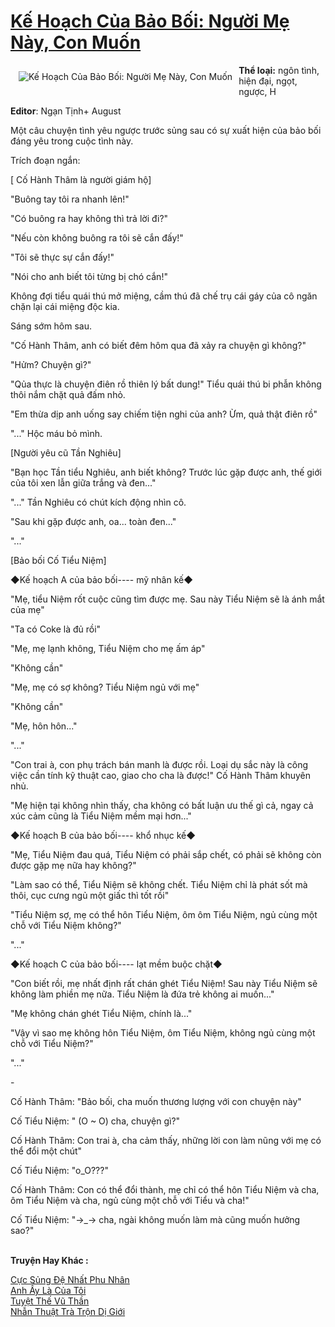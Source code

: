 <a href="https://utruyen.com/ke-hoach-cua-bao-boi-nguoi-me-nay-con-muon/17573/" title="Kế Hoạch Của Bảo Bối: Người Mẹ Này, Con Muốn"><h1>Kế Hoạch Của Bảo Bối: Người Mẹ Này, Con Muốn</h1></a><div style="display:table"><img align="right" style="float: left; padding: 10px;" src="https://utruyen.com/images/story/200x260/ke-hoach-cua-bao-boi-nguoi-me-nay-con-muon.jpg" alt="Kế Hoạch Của Bảo Bối: Người Mẹ Này, Con Muốn"><b>Thể loại:</b> ngôn tình, hiện đại, ngọt, ngược, H<p></p><b>Editor</b>: Ngạn Tịnh+ August <p></p>Một câu chuyện tình yêu ngược trước sủng sau có sự xuất hiện của bảo bối đáng yêu trong cuộc tình này.<p></p>Trích đoạn ngắn:<p></p>[ Cố Hành Thâm là người giám hộ]<p></p>"Buông tay tôi ra nhanh lên!"<p></p>"Có buông ra hay không thì trả lời đi?"<p></p>"Nếu còn không buông ra tôi sẽ cắn đấy!"<p></p>"Tôi sẽ thực sự cắn đấy!"<p></p>"Nói cho anh biết tôi từng bị chó cắn!"<p></p>Không đợi tiểu quái thú mở miệng, cầm thú đã chế trụ cái gáy của cô ngăn chặn lại cái miệng độc kia.<p></p>Sáng sớm hôm sau.<p></p>"Cố Hành Thâm, anh có biết đêm hôm qua đã xảy ra chuyện gì không?"<p></p>"Hửm? Chuyện gì?"<p></p>"Qủa thực là chuyện điên rồ thiên lý bất dung!" Tiểu quái thú bi phẫn không thôi nắm chặt quả đấm nhỏ.<p></p>"Em thừa dịp anh uống say chiếm tiện nghi của anh? Ừm, quả thật điên rồ"<p></p>"..." Hộc máu bỏ mình.<p></p>[Người yêu cũ Tần Nghiêu]<p></p>"Bạn học Tần tiểu Nghiêu, anh biết không? Trước lúc gặp được anh, thế giới của tôi xen lẫn giữa trắng và đen..."<p></p>"..." Tần Nghiêu có chút kích động nhìn cô.<p></p>"Sau khi gặp được anh, oa... toàn đen..."<p></p>"..."<p></p>[Bảo bối Cố Tiểu Niệm]<p></p>◆Kế hoạch A của bảo bối---- mỹ nhân kế◆<p></p>"Mẹ, tiểu Niệm rốt cuộc cũng tìm được mẹ. Sau này Tiểu Niệm sẽ là ánh mắt của mẹ"<p></p>"Ta có Coke là đủ rồi"<p></p>"Mẹ, mẹ lạnh không, Tiểu Niệm cho mẹ ấm áp"<p></p>"Không cần"<p></p>"Mẹ, mẹ có sợ không? Tiểu Niệm ngủ với mẹ"<p></p>"Không cần"<p></p>"Mẹ, hôn hôn..."<p></p>"..."<p></p>"Con trai à, con phụ trách bán manh là được rồi. Loại dụ sắc này là công việc cần tính kỹ thuật cao, giao cho cha là được!" Cố Hành Thâm khuyên nhủ.<p></p>"Mẹ hiện tại không nhìn thấy, cha không có bất luận ưu thế gì cả, ngay cả xúc cảm cũng là Tiểu Niệm mềm mại hơn..."<p></p>◆Kế hoạch B của bảo bối---- khổ nhục kế◆<p></p>"Mẹ, Tiểu Niệm đau quá, Tiểu Niệm có phải sắp chết, có phải sẽ không còn được gặp mẹ nữa hay không?"<p></p>"Làm sao có thể, Tiểu Niệm sẽ không chết. Tiểu Niệm chỉ là phát sốt mà thôi, cục cưng ngủ một giấc thì tốt rồi"<p></p>"Tiểu Niệm sợ, mẹ có thể hôn Tiểu Niệm, ôm ôm Tiểu Niệm, ngủ cùng một chỗ với Tiểu Niệm không?"<p></p>"..."<p></p>◆Kế hoạch C của bảo bối---- lạt mềm buộc chặt◆<p></p>"Con biết rồi, mẹ nhất định rất chán ghét Tiểu Niệm! Sau này Tiểu Niệm sẽ không làm phiền mẹ nữa. Tiểu Niệm là đứa trẻ không ai muốn..."<p></p>"Mẹ không chán ghét Tiểu Niệm, chính là..."<p></p>"Vậy vì sao mẹ không hôn Tiểu Niệm, ôm Tiểu Niệm, không ngủ cùng một chỗ với Tiểu Niệm?"<p></p>"..."<p></p>-<p></p>Cố Hành Thâm: "Bảo bối, cha muốn thương lượng với con chuyện này"<p></p>Cố Tiểu Niệm: " (O ~ O) cha, chuyện gì?"<p></p>Cố Hành Thâm: Con trai à, cha cảm thấy, những lời con làm nũng với mẹ có thể đổi một chút"<p></p>Cố Tiểu Niệm: "o_O???"<p></p>Cố Hành Thâm: Con có thể đổi thành, mẹ chỉ có thể hôn Tiểu Niệm và cha, ôm Tiểu Niệm và cha, ngủ cùng một chỗ với Tiểu và cha!"<p></p>Cố Tiểu Niệm: "→_→ cha, ngài không muốn làm mà cũng muốn hưởng sao?"</div><p><br><b>Truyện Hay Khác :</b></p><a href="https://utruyen.com/cuc-sung-de-nhat-phu-nhan/17408/" alt="Cực Sủng Đệ Nhất Phu Nhân">Cực Sủng Đệ Nhất Phu Nhân</a><br/><a href="https://truyenhot2020.wordpress.com/2019/12/11/anh-ay-la-cua-toi/" alt="Anh Ấy Là Của Tôi">Anh Ấy Là Của Tôi</a><br/><a href="https://truyenhot2019.blogspot.com/2019/12/tuyet-the-vu-than.html" alt="Tuyệt Thế Vũ Thần">Tuyệt Thế Vũ Thần</a><br/><a href="https://github.com/quanluxury/truyenhot/tree/master/truyenhay/12314/" alt="Nhẫn Thuật Trà Trộn Dị Giới">Nhẫn Thuật Trà Trộn Dị Giới</a><br/>